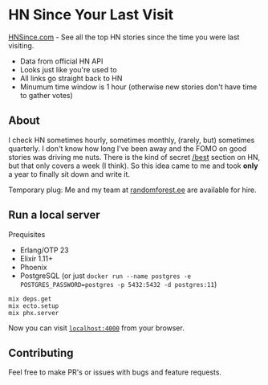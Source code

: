 # HN Since Your Last Visit

[HNSince.com](https://hnsince.com) - See all the top HN stories since the time you were last visiting.

- Data from official HN API
- Looks just like you're used to
- All links go straight back to HN
- Minumum time window is 1 hour (otherwise new stories don't have time to gather votes)

## About

I check HN sometimes hourly, sometimes monthly, (rarely, but) sometimes quarterly. I don't know how long I've been away and the FOMO on good stories was driving me nuts. There is the kind of secret [/best](https://news.ycombinator.com/best) section on HN, but that only covers a week (I think). So this idea came to me and took **only** a year to finally sit down and write it.

Temporary plug: Me and my team at [randomforest.ee](https://randomforest.ee/) are available for hire.

## Run a local server

Prequisites

- Erlang/OTP 23
- Elixir 1.11+
- Phoenix
- PostgreSQL (or just `docker run --name postgres -e POSTGRES_PASSWORD=postgres -p 5432:5432 -d postgres:11`)

```
mix deps.get
mix ecto.setup
mix phx.server
```

Now you can visit [`localhost:4000`](http://localhost:4000) from your browser.

## Contributing

Feel free to make PR's or issues with bugs and feature requests.
